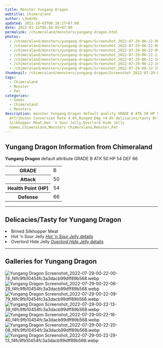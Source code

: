 ```yaml
---
title: Monster Yungang Dragon
webtitle: Chimeraland
author: L3n4r0x
updated: 2022-10-03T06:18:27+07:00
date: 2022-01-11T05:56:03+07:00
permalink: /chimeraland/monsters/yungang-dragon.html
photos:
  - /chimeraland/monsters/yungang-dragon/Screenshot_2022-07-29-00-22-00-74_f4fc9fb10454fc3a3dacb99dff89b568.webp
  - /chimeraland/monsters/yungang-dragon/Screenshot_2022-07-29-00-22-06-29_f4fc9fb10454fc3a3dacb99dff89b568.webp
  - /chimeraland/monsters/yungang-dragon/Screenshot_2022-07-29-00-22-09-79_f4fc9fb10454fc3a3dacb99dff89b568.webp
  - /chimeraland/monsters/yungang-dragon/Screenshot_2022-07-29-00-22-13-39_f4fc9fb10454fc3a3dacb99dff89b568.webp
  - /chimeraland/monsters/yungang-dragon/Screenshot_2022-07-29-00-22-16-40_f4fc9fb10454fc3a3dacb99dff89b568.webp
  - /chimeraland/monsters/yungang-dragon/Screenshot_2022-07-29-00-22-20-08_f4fc9fb10454fc3a3dacb99dff89b568.webp
  - /chimeraland/monsters/yungang-dragon/Screenshot_2022-07-29-00-22-29-13_f4fc9fb10454fc3a3dacb99dff89b568.webp
thumbnail: /chimeraland/monsters/yungang-dragon/Screenshot_2022-07-29-00-22-00-74_f4fc9fb10454fc3a3dacb99dff89b568.webp
tags:
  - Chimeraland
  - Monster
  - Pet
categories:
  - Games
  - Chimeraland
  - Monsters
description: monster Yungang Dragon default quality GRADE B ATK 50 HP 54 DEF 66
  Attributes Conversion Rate 4.0%,Ranged Dmg +4.8% delicacies/tasty Brined
  Silkhopper Meat,Hot 'n Sour Jelly,Overlord Hide Jelly
  Games,Chimeraland,Monsters Chimeraland,Monster,Pet
---
```


<section id="bootstrap-wrapper"><link rel="stylesheet" href="https://rawcdn.githack.com/dimaslanjaka/Web-Manajemen/0c3b5aa1813bd4abcd2c11bf3e37928b15c28664/css/bootstrap-5-3-0-alpha3-wrapper.css"/><h2 id="attribute">Yungang Dragon Information from Chimeraland</h2><p><b>Yungang Dragon</b> default attribute GRADE B ATK 50 HP 54 DEF 66<table><tr><th>GRADE</th><td>B</td></tr><tr><th>Attack</th><td>50</td></tr><tr><th>Health Point (HP)</th><td>54</td></tr><tr><th>Defense</th><td>66</td></tr></table></p><hr/><h2 id="delicacies">Delicacies/Tasty for Yungang Dragon</h2><div class="text-white bg-dark"><li class="d-flex justify-content-between">Brined Silkhopper Meat </li><li class="d-flex justify-content-between">Hot &#x27;n Sour Jelly <a href="/chimeraland/recipes/hot-n-sour-jelly.html" title="Click here to view recipe Hot &#x27;n Sour Jelly details"><i>Hot &#x27;n Sour Jelly</i> details</a></li><li class="d-flex justify-content-between">Overlord Hide Jelly <a href="/chimeraland/recipes/overlord-hide-jelly.html" title="Click here to view recipe Overlord Hide Jelly details"><i>Overlord Hide Jelly</i> details</a></li></div><hr/><div id="gallery"><h2>Galleries for Yungang Dragon</h2><div class="row"><div class="col-lg-6 col-12"><img src="/chimeraland/monsters/yungang-dragon/Screenshot_2022-07-29-00-22-00-74_f4fc9fb10454fc3a3dacb99dff89b568.webp" alt="Yungang Dragon Screenshot_2022-07-29-00-22-00-74_f4fc9fb10454fc3a3dacb99dff89b568.webp"/></div><div class="col-lg-6 col-12"><img src="/chimeraland/monsters/yungang-dragon/Screenshot_2022-07-29-00-22-06-29_f4fc9fb10454fc3a3dacb99dff89b568.webp" alt="Yungang Dragon Screenshot_2022-07-29-00-22-06-29_f4fc9fb10454fc3a3dacb99dff89b568.webp"/></div><div class="col-lg-6 col-12"><img src="/chimeraland/monsters/yungang-dragon/Screenshot_2022-07-29-00-22-09-79_f4fc9fb10454fc3a3dacb99dff89b568.webp" alt="Yungang Dragon Screenshot_2022-07-29-00-22-09-79_f4fc9fb10454fc3a3dacb99dff89b568.webp"/></div><div class="col-lg-6 col-12"><img src="/chimeraland/monsters/yungang-dragon/Screenshot_2022-07-29-00-22-13-39_f4fc9fb10454fc3a3dacb99dff89b568.webp" alt="Yungang Dragon Screenshot_2022-07-29-00-22-13-39_f4fc9fb10454fc3a3dacb99dff89b568.webp"/></div><div class="col-lg-6 col-12"><img src="/chimeraland/monsters/yungang-dragon/Screenshot_2022-07-29-00-22-16-40_f4fc9fb10454fc3a3dacb99dff89b568.webp" alt="Yungang Dragon Screenshot_2022-07-29-00-22-16-40_f4fc9fb10454fc3a3dacb99dff89b568.webp"/></div><div class="col-lg-6 col-12"><img src="/chimeraland/monsters/yungang-dragon/Screenshot_2022-07-29-00-22-20-08_f4fc9fb10454fc3a3dacb99dff89b568.webp" alt="Yungang Dragon Screenshot_2022-07-29-00-22-20-08_f4fc9fb10454fc3a3dacb99dff89b568.webp"/></div><div class="col-lg-6 col-12"><img src="/chimeraland/monsters/yungang-dragon/Screenshot_2022-07-29-00-22-29-13_f4fc9fb10454fc3a3dacb99dff89b568.webp" alt="Yungang Dragon Screenshot_2022-07-29-00-22-29-13_f4fc9fb10454fc3a3dacb99dff89b568.webp"/></div></div></div></section>